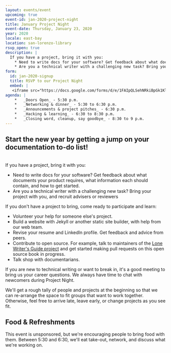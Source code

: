 ```yaml
---
layout: events/event
upcoming: true
event-id: jan-2020-project-night
title: January Project Night
event-date: Thursday, January 23, 2020
year: 2020
locale: east-bay
location: san-lorenzo-library
rsvp_open: true
description: |
  If you have a project, bring it with you:
    * Need to write docs for your software? Get feedback about what documents your product requires, what information each should contain, and how to get started.
    * Are you a technical writer with a challenging new task? Bring your project with you, and recruit advisers or reviewers
form: 
  id: jan-2020-signup
  title: RSVP to our Project Night
  embed: |
   <iframe src="https://docs.google.com/forms/d/e/1FAIpQLSehNRkiBpGk1KlR_LfneMIw2ySLsM77TbwP0LwBtFjT68BD5A/viewform?embedded=true" width="640" height="1234" frameborder="0" marginheight="0" marginwidth="0">Loading…</iframe>
agenda: |
    *   _Doors Open_ - 5:30 p.m.
    *   _Networking & dinner_ - 5:30 to 6:30 p.m.
    *   _Announcements & project pitches_ - 6:30 p.m.
    *   _Hacking & learning_ - 6:30 to 8:30 p.m.
    *   _Closing word, cleanup, say goodbye_ - 8:30 to 9 p.m.
---
```



## Start the new year by getting a jump on your documentation to-do list!
<br/>
If you have a project, bring it with you:

* Need to write docs for your software? Get feedback about what documents your product requires, what information each should contain, and how to get started.
* Are you a technical writer with a challenging new task? Bring your project with you, and recruit advisers or reviewers

If you don't have a project to bring, come ready to participate and learn:

* Volunteer your help for someone else's project.  
* Build a website with Jekyll or another static site builder, with help from our web team.
* Revise your resume and LinkedIn profile. Get feedback and advice from peers.
* Contribute to open source. For example, talk to maintainers of the [Lone Writer's Guide project](https://tinyurl.com/lone-writers) and get started making pull requests on this open source book in progress.
* Talk shop with documentarians.

If you are new to technical writing or want to break in, it's a good meeting to bring us your career questions. We always have time to chat with newcomers during Project Night.

We'll get a rough tally of people and projects at the beginning so that we can re-arrange the space to fit groups that want to work together. Otherwise, feel free to arrive late, leave early, or change projects as you see fit.

## Food & Refreshments

This event is unsponsored, but we're encouraging people to bring food with them. Between 5:30 and 6:30, we'll eat take-out, network, and discuss what we're working on.



